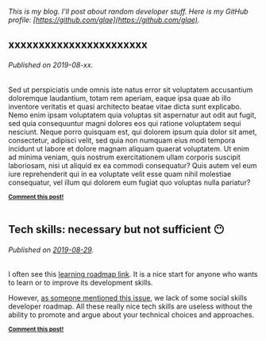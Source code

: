 _This is my blog. I'll post about random developer stuff. Here is my GitHub profile: [https://github.com/glae](https://github.com/glae)._

<!-- future topics:
_________________________________

- everyhting As code... 
- Open by défaut
- et tu abordes le sujet de la place des femmes dans l'IT

-->

<!-- template:
_________________________________

## Title... :emoji:
###### Published on 2019-xx-xx.
Text
<small><strong>[Comment this post!](https://github.com/glae/blog/issues/new?title=Comment%20on%202019-xx-xx%20post)</strong></small><br><br>


-->

## xxxxxxxxxxxxxxxxxxxxxxx
###### Published on 2019-08-xx.

Sed ut perspiciatis unde omnis iste natus error sit voluptatem accusantium doloremque laudantium, totam rem aperiam, eaque ipsa quae ab illo inventore veritatis et quasi architecto beatae vitae dicta sunt explicabo. Nemo enim ipsam voluptatem quia voluptas sit aspernatur aut odit aut fugit, sed quia consequuntur magni dolores eos qui ratione voluptatem sequi nesciunt. Neque porro quisquam est, qui dolorem ipsum quia dolor sit amet, consectetur, adipisci velit, sed quia non numquam eius modi tempora incidunt ut labore et dolore magnam aliquam quaerat voluptatem. Ut enim ad minima veniam, quis nostrum exercitationem ullam corporis suscipit laboriosam, nisi ut aliquid ex ea commodi consequatur? Quis autem vel eum iure reprehenderit qui in ea voluptate velit esse quam nihil molestiae consequatur, vel illum qui dolorem eum fugiat quo voluptas nulla pariatur?

<small><strong>[Comment this post!](https://github.com/glae/blog/issues/new?title=Comment%20on%202019-08-xx%20post&assignee=glae)</strong></small><br><br>

## Tech skills: necessary but not sufficient :no_mouth:
###### Published on [2019-08-29](https://xkcd.com/1179/).

I often see this [learning roadmap link](https://github.com/kamranahmedse/developer-roadmap). It is a nice start for anyone who wants to learn or to improve its development skills. 

However, [as someone mentioned this issue](https://github.com/kamranahmedse/developer-roadmap/issues/40), we lack of some social skills developer roadmap. All these really nice tech skills are useless without the ability to promote and argue about your technical choices and approaches. 

<small><strong>[Comment this post!](https://github.com/glae/blog/issues/new?title=Comment%20on%202019-08-29%20post&assignee=glae)</strong></small><br><br>
